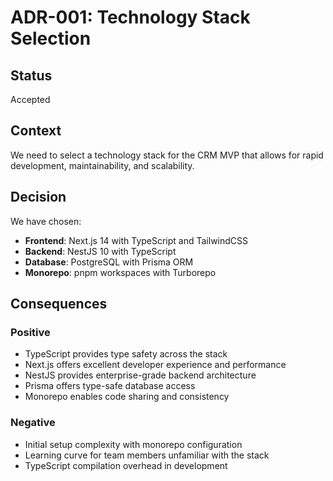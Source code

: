 # ADR-001: Technology Stack Selection

## Status
Accepted

## Context
We need to select a technology stack for the CRM MVP that allows for rapid development, maintainability, and scalability.

## Decision
We have chosen:
- **Frontend**: Next.js 14 with TypeScript and TailwindCSS
- **Backend**: NestJS 10 with TypeScript
- **Database**: PostgreSQL with Prisma ORM
- **Monorepo**: pnpm workspaces with Turborepo

## Consequences

### Positive
- TypeScript provides type safety across the stack
- Next.js offers excellent developer experience and performance
- NestJS provides enterprise-grade backend architecture
- Prisma offers type-safe database access
- Monorepo enables code sharing and consistency

### Negative
- Initial setup complexity with monorepo configuration
- Learning curve for team members unfamiliar with the stack
- TypeScript compilation overhead in development